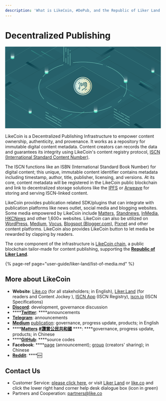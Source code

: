 ```yaml
---
description: 'What is LikeCoin, #DePub, and the Republic of Liker Land'
---
```


# Decentralized Publishing

![](.gitbook/assets/image.png)

LikeCoin is a Decentralized Publishing Infrastructure to empower content ownership, authenticity, and provenance. It works as a repository for immutable digital content metadata. Content creators can records the data and guarantees its integrity using LikeCoin's content registry protocol, [ISCN \(International Standard Content Number\)](https://iscn.io/).

The ISCN functions like an ISBN \(International Standard Book Number\) for digital content; this unique, immutable content identifier contains metadata including timestamp, author, title, publisher, licensing, and versions. At its core, content metadata will be registered in the LikeCoin public blockchain and link to decentralized storage solutions like the [IPFS](https://medium.com/@ipfs) or [Arweave](https://arweave.medium.com/) for storing and serving ISCN-linked content.

LikeCoin provides publication related SDK/plugins that can integrate with publication platforms like news outlet, social media and blogging websites.  Some media empowered by LikeCoin include [Matters](https://matters.news/), [Standnews](https://www.thestandnews.com/), [InMedia](https://www.inmediahk.net/), [HKCNews](https://www.hkcnews.com/) and other 1,600+ websites. LikeCoin can also be utilized on [WordPress](https://wordpress.org/plugins/likecoin/), [Medium](https://medium.com), [Vocus](https://vocus.cc/), [Blogspot \(Blogger.com\)](https://www.blogger.com/dashboard/reading), [Pixnet](https://appmarket.pixnet.tw/#!/addon/1331) and other content platforms. LikeCoin also provides LikeCoin button to let media be rewarded by clapping by readers.

The core component of the infrastructure is [LikeCoin chain](https://likecoin.bigdipper.live/), a public blockchain tailor-made for content publishing, supporting the [**Republic of Liker Land**](https://liker.land/getapp).

{% page-ref page="user-guide/liker-land/list-of-media.md" %}

## More about LikeCoin

* **Website**: [Like.co](https://like.co) \(for all stakeholders; in English\), [Liker.Land](https://liker.land) \(for readers and Content Jockey \), [ISCN App](https://app.like.co/) \(ISCN Registry\), [iscn.io](https://iscn.io/) \(ISCN Specifications\)
* [**Discord**](https://discord.com/invite/W4DQ6peZZZ): development, governance discussion
* \*\*\*\*[**Twitter**](https://twitter.com/likecoin): ****announcements
* [**Telegram**](https://t.me/likecoin): announcements
* [**Medium**](https://medium.com/likecoin) [publication](https://medium.com/likecoin): governance, progress update, products; in English
* \*\*\*\*[**Matters**](https://matters.news/tags/VGFnOjgwOTQ) [**\#讚賞公民共和國**](https://matters.news/tags/VGFnOjgwOTQ) ****: ****governance, progress update, products; in Chinese
* \*\*\*\*[**GitHub**](https://github.com/likecoin): ****source codes
* **Facebook**: ****[page](https://www.facebook.com/Liker.Land/) \(announcement\); [group](https://www.facebook.com/groups/likecoin) \(creators' sharing\); in Chinese
* [**Reddit**](https://www.reddit.com/r/LikeCoin/): ****🆕

## Contact Us

* Customer Service: [please click here](https://go.crisp.chat/chat/embed/?website_id=5c009125-5863-4059-ba65-43f177ca33f7), or visit [Liker Land](https://liker.land/) or [like.co](https://like.co/) and click the lower right hand corner help desk dialogue box \(icon in green\)
* Partners and Cooperation: [partners@like.co](mailto:partners@like.co)

